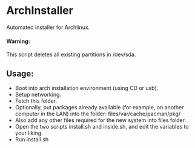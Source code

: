 ArchInstaller
=============

Automated installer for Archlinux.

#### Warning:

This script deletes all existing partitions in /dev/sda.


## Usage:

* Boot into arch installation environment (using CD or usb).
* Setup networking.
* Fetch this folder.
* Optionally, put packages already available (for example, on another computer in the LAN) into the folder: files/var/cache/pacman/pkg/
* Also add any other files required for the new system into files folder.
* Open the two scripts install.sh and inside.sh, and edit the variables to your liking.
* Run install.sh
